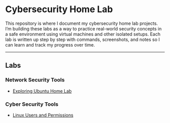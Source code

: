 # Cybersecurity Home Lab

This repository is where I document my cybersecurity home lab projects. I’m building these labs as a way to practice real-world security concepts in a safe environment using virtual machines and other isolated setups. Each lab is written up step by step with commands, screenshots, and notes so I can learn and track my progress over time.

---

## Labs

### Network Security Tools
- [Exploring Ubuntu Home Lab](Network%20security%20tools/Homelab4/Exploring%20Ubuntu%20Home%20Lab.md)

### Cyber Security Tools

- [Linux Users and Permissions](Cybersec%20tools/Lab2/Linux%20Users%20and%20Permissions.md)
